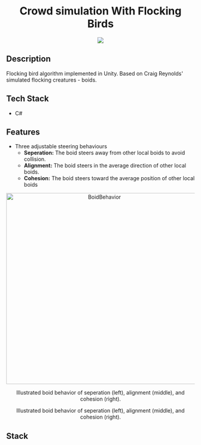 <h1 align="center">Crowd simulation With Flocking Birds</h1>

<p align="center">

<img src="https://github.com/jonasvalvik/FlockingSimulation_Unity/assets/6436680/51ed9cad-4201-43a3-8fdf-e7662bd5705e" >
</p>


## Description

Flocking bird algorithm implemented in Unity. Based on Craig Reynolds' simulated flocking creatures - boids. 

## Tech Stack

- C#

## Features

* Three adjustable steering behaviours
    * **Seperation:** The boid steers away from other local boids to avoid collision.
    * **Alignment:** The boid steers in the average direction of other local boids.
    * **Cohesion:** The boid steers toward the average position of other local boids

<p align="center">
<img src="https://github.com/jonasvalvik/FlockingSimulation_Unity/assets/6436680/b3c5274e-53e2-47de-a766-fb8f75e8121e" alt="BoidBehavior" width="509">
   <p align="center">
      Illustrated boid behavior of seperation (left), alignment (middle), and cohesion (right).
   </p>
</p>
<p align="center">
Illustrated boid behavior of seperation (left), alignment (middle), and cohesion (right).
</p>

## Stack

